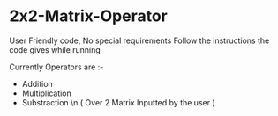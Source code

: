 # 2x2-Matrix-Operator

User Friendly code, No special requirements
Follow the instructions the code gives while running

Currently Operators are :- 
- Addition
- Multiplication
- Substraction \n
( Over 2 Matrix Inputted by the user )
